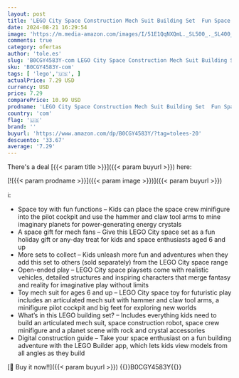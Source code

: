 ```yaml
---
layout: post
title: 'LEGO City Space Construction Mech Suit Building Set  Fun Space Toy for Kids Ages 6 and Up  Space Gift Idea for Boys and Girls Who Love Imaginative Play  Includes Pilot Minifigure and Robot Toy  60428'
date: 2024-08-21 16:29:54
image: 'https://m.media-amazon.com/images/I/51E1QqNXQmL._SL500_._SL400_.jpg'
comments: true
category: ofertas
author: 'tole.es'
slug: 'B0CGY4583Y-com LEGO City Space Construction Mech Suit Building Set Fun...'
sku: 'B0CGY4583Y-com'
tags: [ 'lego','🇺🇸', ]
actualPrice: 7.29 USD
currency: USD
price: 7.29
comparePrice: 10.99 USD
prodname: 'LEGO City Space Construction Mech Suit Building Set  Fun Space Toy for Kids Ages 6 and Up  Space Gift Idea for Boys and Girls Who Love Imaginative Play  Includes Pilot Minifigure and Robot Toy  60428'
country: 'com'
flag: '🇺🇸'
brand: ''
buyurl: 'https://www.amazon.com/dp/B0CGY4583Y/?tag=tolees-20'
descuento: '33.67'
average: '7.29'
---
```


There's a deal [{{< param title >}}]({{< param buyurl >}})  here:

[![{{< param prodname >}}]({{< param image >}})]({{< param buyurl >}})

ℹ️:

- Space toy with fun functions – Kids can place the space crew minifigure into the pilot cockpit and use the hammer and claw tool arms to mine imaginary planets for power-generating energy crystals
- A space gift for mech fans – Give this LEGO City space set as a fun holiday gift or any-day treat for kids and space enthusiasts aged 6 and up
- More sets to collect – Kids unleash more fun and adventures when they add this set to others (sold separately) from the LEGO City space range
- Open-ended play – LEGO City space playsets come with realistic vehicles, detailed structures and inspiring characters that merge fantasy and reality for imaginative play without limits
- Toy mech suit for ages 6 and up – LEGO City space toy for futuristic play includes an articulated mech suit with hammer and claw tool arms, a minifigure pilot cockpit and big feet for exploring new worlds
- What’s in this LEGO building set? – Includes everything kids need to build an articulated mech suit, space construction robot, space crew minifigure and a planet scene with rock and crystal accessories
- Digital construction guide – Take your space enthusiast on a fun building adventure with the LEGO Builder app, which lets kids view models from all angles as they build

[🛒 Buy it now!!]({{< param buyurl >}})
{{<world>}}B0CGY4583Y{{</world>}}
